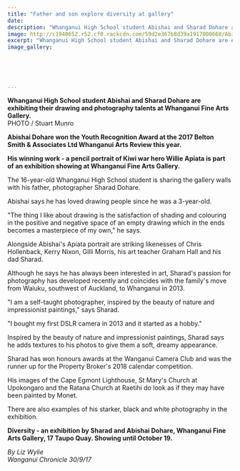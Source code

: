 ```yaml
---
title: "Father and son explore diversity at gallery"
date: 
description: "Whanganui High School student Abishai and Sharad Dohare are exhibiting their drawing and photography talents at Whanganui Fine Arts Gallery..."
image: http://c1940652.r52.cf0.rackcdn.com/59d2e367b8d39a1917000668/Abishai--dad-chron-30-sept.jpg
excerpt: "Whanganui High School student Abishai and Sharad Dohare are exhibiting their drawing and photography talents at Whanganui Fine Arts Gallery."
image_gallery:
    
    
    
    
    
---
```


<p><span><strong>Whanganui High School student Abishai and Sharad Dohare are exhibiting their drawing and photography talents at Whanganui Fine Arts Gallery.</strong> <br />PHOTO / Stuart Munro</span></p>
<p class="element element-paragraph"><strong>Abishai Dohare won the Youth Recognition Award at the 2017 Belton Smith &amp; Associates Ltd Whanganui Arts Review this year.</strong></p>
<p class="element element-paragraph"><strong>His winning work - a pencil portrait of Kiwi war hero Willie Apiata is part of an exhibition showing at Whanganui Fine Arts Gallery.</strong></p>
<p class="element element-paragraph">The 16-year-old Whanganui High School student is sharing the gallery walls with his father, photographer Sharad Dohare.</p>
<p class="element element-paragraph">Abishai says he has loved drawing people since he was a 3-year-old.</p>
<p class="element element-paragraph">"The thing I like about drawing is the satisfaction of shading and colouring in the positive and negative space of an empty drawing which in the ends becomes a masterpiece of my own," he says.</p>
<p class="element element-paragraph">Alongside Abishai's Apiata portrait are striking likenesses of Chris Hollenback, Kerry Nixon, Gilli Morris, his art teacher Graham Hall and his dad Sharad.</p>
<p class="element element-paragraph">Although he says he has always been interested in art, Sharad's passion for photography has developed recently and coincides with the family's move from Waiuku, southwest of Auckland, to Whanganui in 2013.</p>
<p class="element element-paragraph">"I am a self-taught photographer, inspired by the beauty of nature and impressionist paintings," says Sharad.</p>
<p class="element element-paragraph">"I bought my first DSLR camera in 2013 and it started as a hobby."</p>
<p class="element element-paragraph">Inspired by the beauty of nature and impressionist paintings, Sharad says he adds textures to his photos to give them a soft, dreamy appearance.</p>
<p class="element element-paragraph">Sharad has won honours awards at the Wanganui Camera Club and was the runner up for the Property Broker's 2018 calendar competition.</p>
<p class="element element-paragraph">His images of the Cape Egmont Lighthouse, St Mary's Church at Upokongaro and the Ratana Church at Raetihi do look as if they may have been painted by Monet.</p>
<p class="element element-paragraph">There are also examples of his starker, black and white photography in the exhibition.</p>
<p class="element element-paragraph"><strong>Diversity - an exhibition by Sharad and Abishai Dohare, Whanganui Fine Arts Gallery, 17 Taupo Quay. Showing until October 19.</strong></p>
<p><em>By Liz Wylie<br />Wanganui Chronicle 30/9/17</em></p>

